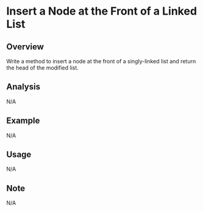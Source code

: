 # Insert a Node at the Front of a Linked List

Overview
---
Write a method to insert a node at the front of a singly-linked list and return 
the head of the modified list.

Analysis
---
N/A

Example
---
N/A

Usage
---
N/A

Note
---
N/A
